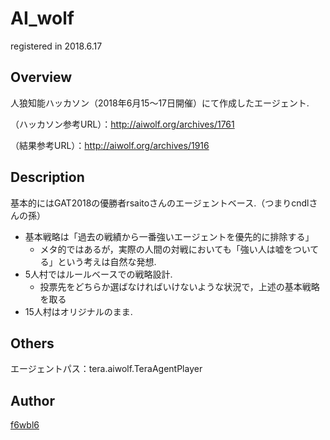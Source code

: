 # AI_wolf

registered in 2018.6.17

## Overview

人狼知能ハッカソン（2018年6月15〜17日開催）にて作成したエージェント.

（ハッカソン参考URL）：http://aiwolf.org/archives/1761

（結果参考URL）：http://aiwolf.org/archives/1916

## Description

基本的にはGAT2018の優勝者rsaitoさんのエージェントベース.（つまりcndlさんの孫）
 - 基本戦略は「過去の戦績から一番強いエージェントを優先的に排除する」
    - メタ的ではあるが，実際の人間の対戦においても「強い人は嘘をついてる」という考えは自然な発想.
 - 5人村ではルールベースでの戦略設計.
    - 投票先をどちらか選ばなければいけないような状況で，上述の基本戦略を取る
 - 15人村はオリジナルのまま.

## Others

エージェントパス：tera.aiwolf.TeraAgentPlayer

## Author

[f6wbl6](https://github.com/f6wbl6)
